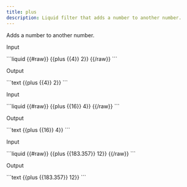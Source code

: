```yaml
---
title: plus
description: Liquid filter that adds a number to another number.
---
```


Adds a number to another number.

<p class="code-label">Input</p>
```liquid
{{#raw}}
{{plus {{4}} 2}}
{{/raw}}
```

<p class="code-label">Output</p>
```text
{{plus {{4}} 2}}
```

<p class="code-label">Input</p>
```liquid
{{#raw}}
{{plus {{16}} 4}}
{{/raw}}
```

<p class="code-label">Output</p>
```text
{{plus {{16}} 4}}
```

<p class="code-label">Input</p>
```liquid
{{#raw}}
{{plus {{183.357}} 12}}
{{/raw}}
```

<p class="code-label">Output</p>
```text
{{plus {{183.357}} 12}}
```
